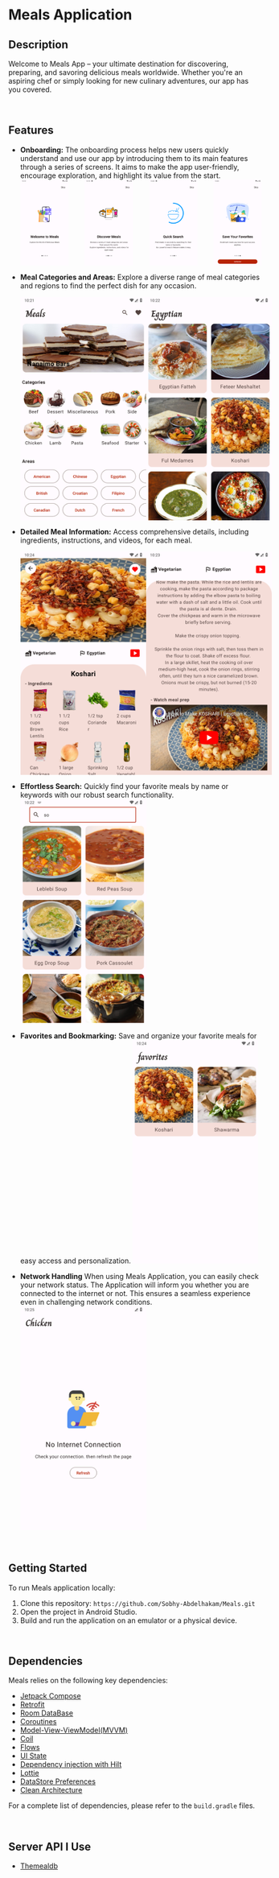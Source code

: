 # Meals Application

## Description
Welcome to Meals App – your ultimate destination for discovering, preparing, and savoring delicious meals worldwide. Whether you're an aspiring chef or simply looking for new culinary adventures, our app has you covered.

<br>

## Features
- **Onboarding:** The onboarding process helps new users quickly understand and use our app by introducing them to its main features through a series of screens. It aims to make the app user-friendly, encourage exploration, and highlight its value from the start.
  <div style="display: flex; justify-content: space-between;">
  <img src="images/onBoard_1.png" alt="onBoard 1" width="20%">
  <img src="images/onBoard_2.png" alt="onBoard 2" width="20%">
  <img src="images/onBoard_3.png" alt="onBoard 3" width="20%">
  <img src="images/onBoard_4.png" alt="onBoard 3" width="20%">
</div>

- **Meal Categories and Areas:** Explore a diverse range of meal categories and regions to find the perfect dish for any occasion.
  <div style="display: flex; justify-content: space-between;">
    <img src="images/Home_screen.png" alt="home screen" width="250" hight="400">
    <img src="images/meals_list.png" alt="meals list" width="250" hight="400">
  </div>
  
- **Detailed Meal Information:** Access comprehensive details, including ingredients, instructions, and videos, for each meal.
  <div style="display: flex; justify-content: space-between;">
    <img src="images/details_1.png" alt="meal details1" width="250" hight="400">
    <img src="images/details_2.png" alt="meal details2" width="250" hight="400">
  </div>
  
- **Effortless Search:** Quickly find your favorite meals by name or keywords with our robust search functionality.
  <img src="images/search_screen.png" alt="search screen" width="250" hight="400">
  
- **Favorites and Bookmarking:** Save and organize your favorite meals for easy access and personalization.
  <img src="images/favorites.png" alt="favorites screen" width="250" hight="400">
  
- **Network Handling** When using Meals Application, you can easily check your network status. The Application will inform you whether you are connected to the internet or not. This ensures a seamless experience even in challenging network conditions.
  <img src="images/no_internet.png" alt="Network status" width="250" hight="400">

<br>

## Getting Started

To run Meals application locally:
1. Clone this repository: `https://github.com/Sobhy-Abdelhakam/Meals.git`
2. Open the project in Android Studio.
3. Build and run the application on an emulator or a physical device.

<br>

## Dependencies

Meals relies on the following key dependencies:

* [Jetpack Compose](https://www.jetpackcompose.net)
* [Retrofit](https://github.com/square/retrofit)
* [Room DataBase](https://developer.android.com/training/data-storage/room)
* [Coroutines](https://developer.android.com/kotlin/coroutines)
* [Model-View-ViewModel(MVVM)](https://developer.android.com/topic/libraries/architecture/viewmodel)
* [Coil](https://coil-kt.github.io/coil/)
* [Flows](https://developer.android.com/kotlin/flow)
* [UI State](https://developer.android.com/topic/architecture/ui-layer/stateholders)
* [Dependency injection with Hilt](https://developer.android.com/training/dependency-injection/hilt-android)
* [Lottie](https://github.com/airbnb/lottie-android)
* [DataStore Preferences](https://developer.android.com/codelabs/android-preferences-datastore)
* [Clean Architecture](https://www.raywenderlich.com/3595916-clean-architecture-tutorial-for-android-getting-started)

For a complete list of dependencies, please refer to the `build.gradle` files.

<br>

## Server API I Use

* [Themealdb](https://www.themealdb.com/)


